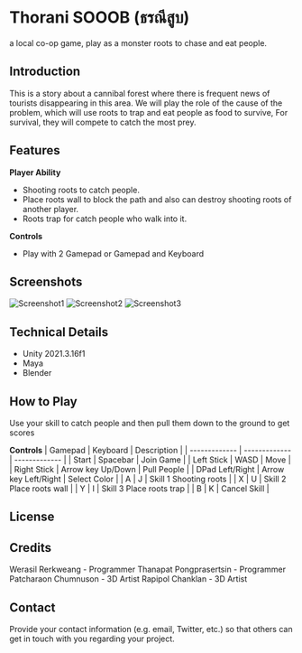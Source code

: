 # Thorani SOOOB (ธรณีสูบ)
a local co-op game, play as a monster roots to chase and eat people.

## Introduction
This is a story about a cannibal forest where there is frequent news of tourists disappearing in this area. We will play the role of the cause of the problem, which will use roots to trap and eat people as food to survive, For survival, they will compete to catch the most prey.

## Features
**Player Ability**
- Shooting roots to catch people.
- Place roots wall to block the path and also can destroy shooting roots of another player.
- Roots trap for catch people who walk into it.

**Controls**
- Play with 2 Gamepad or Gamepad and Keyboard

## Screenshots
![Screenshot1](images/screenshot1.gif)
![Screenshot2](images/screenshot2.gif)
![Screenshot3](images/screenshot3.gif)

## Technical Details
- Unity 2021.3.16f1
- Maya
- Blender

## How to Play
Use your skill to catch people and then pull them down to the ground to get scores

**Controls**
| Gamepad | Keyboard | Description |
| ------------- | ------------- | ------------- |
| Start | Spacebar | Join Game |
| Left Stick  | WASD  | Move |
| Right Stick  | Arrow key Up/Down  | Pull People |
| DPad Left/Right | Arrow key Left/Right | Select Color |
| A | J | Skill 1 Shooting roots |
| X | U | Skill 2 Place roots wall |
| Y | I | Skill 3 Place roots trap |
| B | K | Cancel Skill |

## License


## Credits
Werasil Rerkweang - Programmer
Thanapat Pongprasertsin - Programmer
Patcharaon Chumnuson - 3D Artist
Rapipol Chanklan - 3D Artist 

## Contact
Provide your contact information (e.g. email, Twitter, etc.) so that others can get in touch with you regarding your project.
